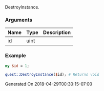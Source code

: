 DestroyInstance.
### Arguments
**Name**|**Type**|**Description**
:---|:---|:---
id|uint|

### Example

```perl
my $id = 1;

quest::DestroyInstance($id); # Returns void
```


Generated On 2018-04-29T00:30:15-07:00